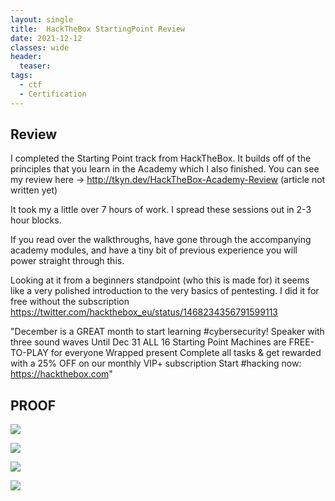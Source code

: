 ```yaml
---
layout: single
title:  HackTheBox StartingPoint Review
date: 2021-12-12
classes: wide
header:
  teaser: 
tags:
  - ctf
  - Certification
--- 
```


## Review
I completed the Starting Point track from HackTheBox. It builds off of the principles that you learn in the Academy which I also finished. 
You can see my review here -> <http://tkyn.dev/HackTheBox-Academy-Review> (article not written yet)

It took my a little over 7 hours of work. I spread these sessions out in 2-3 hour blocks. 

If you read over the walkthroughs, have gone through the accompanying academy modules, and have a tiny bit of previous experience you will power straight through this.

Looking at it from a beginners standpoint (who this is made for) it seems like a very polished introduction to the very basics of pentesting.
I did it for free without the subscription <https://twitter.com/hackthebox_eu/status/1468234356791599113>

"December is a GREAT month to start learning #cybersecurity! 
Speaker with three sound waves Until Dec 31 ALL 16 Starting Point Machines are FREE-TO-PLAY for everyone
Wrapped present Complete all tasks & get rewarded with a 25% OFF on our monthly VIP+ subscription
Start #hacking now: https://hackthebox.com"

## PROOF

![](https://github.com/MaangoTaachyon/tkyn.dev/tree/main/assets/imagesStartingpoint-Academy/startingpoint.PNG)
 
![](https://github.com/MaangoTaachyon/tkyn.dev/tree/main/assets/imagesStartingpoint-Academy/startingpoint2.PNG)

![](https://github.com/MaangoTaachyon/tkyn.dev/tree/main/assets/imagesStartingpoint-Academy/startingpoint3.PNG)

![](https://github.com/MaangoTaachyon/tkyn.dev/tree/main/assets/imagesStartingpoint-Academy/startingpoint4.PNG)


